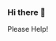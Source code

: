 ### Hi there 👋

<!--I am a singer/guitarist/bass player/songwriter/drumbeat programmer.
**serenitymine/serenitymine** is a ✨ very_special_one_of_a_kind ✨ reposit because its `README.md' (this file) appears on your GitHub profile.

Here are some ideas to get you started:

- 🔭 I’m currently working on getting bad code out of my router, computer, iPhones 
- 🌱 I’m currently wanting to learn Security or have someone walk me through this
- 👯 I’m looking to collaborate on getting the coordinates/location of a hacker & getting bad code out of my computer, a hacker uploaded bad code into my computer & iPhone!
- 🤔 I’m looking for help with Security & privacy 
- 💬 Ask me about anything in the  "Fun Fact.
- 📫 How to reach me: jasonerickson46@icloud.com ( on 'SUBJECT' line type "GITHUB RESPONSE" or message on phone (385)377-5329 name: JJ
- 😄 Pronouns: Security Hacked Help
- ⚡ Fun fact: I need help learning or someone walking me through on how to gain control over my router, all electronics devices, my computers, & mine & my wife's phone. Someone using GitHub, Apache license, Python, & JavaScript, etc, has claimed themselves admin over all my electronics devices.I didn't think it was possible, but apparently it is. They changed all group policy in windows 10 & iOS, so I can't reset my computer or iPhones. I need someone that's an expert with code & bad code,to help me get bad code out of my computer, some hacker put bad code in my C drive. (I have no idea how they gained access. I only have little over a year to live, Melanoma has taken over my immune system. ( Cancer )( Stage 5 ) It's just outside my skull in the center of my head, there is one more tumor/Nodule behind my right ear. Also three more in my right lung. I don't want to spend the months I have left trying to get rid of or winning a hacker & gaining control over my devices. This hacker has caused strain on my marriage, & causing havoc in my life, they really don't care how sick I am, they're doing it to steal my Wi-Fi.I only wanted to write some songs, & create them with my studio before I died, & they took this dream from me making it so I couldn't use my studio on my computer. Thief of dreams(Hacker)
--> Please Help!
